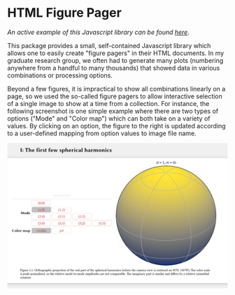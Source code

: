 # HTML Figure Pager

*An active example of this Javascript library can be found
[here](https://jmert.github.io/html-figure-pager/index.html).*

This package provides a small, self-contained Javascript library which allows one to
easily create "figure pagers" in their HTML documents.
In my graduate research group, we often had to generate many plots (numbering anywhere from
a handful to many thousands) that showed data in various combinations or processing options.

Beyond a few figures, it is impractical to show all combinations linearly on a page, so we
used the so-called figure pagers to allow interactive selection of a single image to show
at a time from a collection.
For instance, the following screenshot is one simple example where there are two
types of options ("Mode" and "Color map") which can both take on a variety of values.
By clicking on an option, the figure to the right is updated according to a user-defined
mapping from option values to image file name.

![screenshot](screenshot.png)
